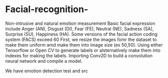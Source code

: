 # Facial-recognition- 
Non-intrusive and natural emotion measurement
Basic facial expression include Anger (AN), Disgust (DI), Fear (FE), Neutral (NE), Sadness (SA), Surprise (SU), Happiness (HA). 
Some versions of the facial action coding system (FACS) exceed 60
First, we resize the images fomr the dataset to make them uniform amd make them into image size (ex 50,50). Using either Tensorflow or Open CV to generate labels or alsternatively make them into indexes for making the labels.
Importing Conv2D to build a convolution neural network and compile a model.

We have emotion detection test and src
